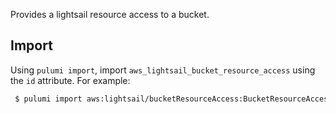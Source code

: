 Provides a lightsail resource access to a bucket.


## Import

Using `pulumi import`, import `aws_lightsail_bucket_resource_access` using the `id` attribute. For example:

```sh
 $ pulumi import aws:lightsail/bucketResourceAccess:BucketResourceAccess test example-bucket,example-instance
```
 